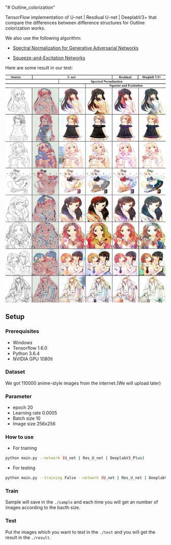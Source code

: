 "# Outline_colorization" 

TensorFlow implementation of U-net | Resdiual U-net | DeeplabV3+ that compare the differences between difference structures for 
Outline colorization works.

We also use the following algorithm:

- [Spectral Normalization for Generative Adversarial Networks](https://arxiv.org/abs/1802.05957)

- [Squeeze-and-Excitation Networks](https://arxiv.org/abs/1709.01507)

Here are some result in our test:

<img src="./img/result.jpg" width="900px"/>

## Setup

### Prerequisites
- Windows
- Tensorflow 1.6.0
- Python 3.6.4
- NVIDIA GPU 1080ti

### Dataset
 We got 110000 anime-style images from the internet.(We will upload later) 

### Parameter
- epoch 20
- Learning rate 0.0005
- Batch size 10
- Image size 256x256

### How to use
- For training
``` bash
python main.py --network (U_net | Res_U_net | DeeplabV3_Plus)
``` 

- For testing
```bash
python main.py --training False --network (U_net | Res_U_net | DeeplabV3_Plus)
``` 

### Train 
Sample will save in the ```./sample``` and each time you will get an number of images according to the bacth size.

### Test
Put the images which you want to test in the ```./test``` and you will get the result in the ```./result```.

